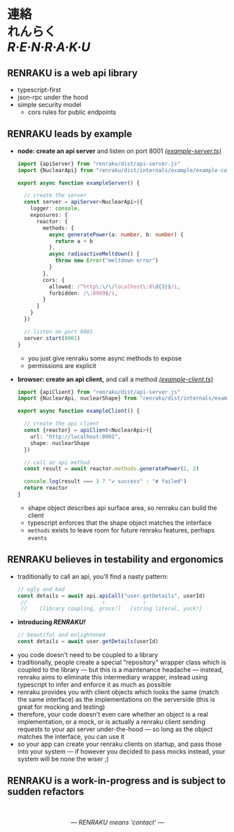 
# 連絡 <br/> れんらく <br/> ***R·E·N·R·A·K·U***

## RENRAKU is a web api library
- typescript-first
- json-rpc under the hood
- simple security model
  - cors rules for public endpoints

## RENRAKU leads by example
- **node: create an api server** and listen on port 8001 *[(example-server.ts)](source/internals/example/example-server.ts)*
  ```ts
  import {apiServer} from "renraku/dist/api-server.js"
  import {NuclearApi} from "renraku/dist/internals/example/example-common.js"

  export async function exampleServer() {

    // create the server
    const server = apiServer<NuclearApi>({
      logger: console,
      exposures: {
        reactor: {
          methods: {
            async generatePower(a: number, b: number) {
              return a + b
            },
            async radioactiveMeltdown() {
              throw new Error("meltdown error")
            }
          },
          cors: {
            allowed: /^http\:\/\/localhost\:8\d{3}$/i,
            forbidden: /\:8989$/i,
          }
        }
      }
    })

    // listen on port 8001
    server.start(8001)
  }
  ```
  - you just give renraku some async methods to expose
  - permissions are explicit

- **browser: create an api client,** and call a method *[(example-client.ts)](source/internals/example/example-client.ts)*
  ```ts
  import {apiClient} from "renraku/dist/api-server.js"
  import {NuclearApi, nuclearShape} from "renraku/dist/internals/example/example-common.js"

  export async function exampleClient() {

    // create the api client
    const {reactor} = apiClient<NuclearApi>({
      url: "http://localhost:8001",
      shape: nuclearShape
    })

    // call an api method
    const result = await reactor.methods.generatePower(1, 2)

    console.log(result === 3 ? "✔ success" : "✘ failed")
    return reactor
  }
  ```
  - shape object describes api surface area, so renraku can build the client
  - typescript enforces that the shape object matches the interface
  - `methods` exists to leave room for future renraku features, perhaps `events`

## RENRAKU believes in testability and ergonomics
- traditionally to call an api, you'll find a nasty pattern:
  ```js
  // ugly and bad
  const details = await api.apiCall("user.getDetails", userId)
   //                        ↑            ↑
   //    [library coupling, gross!]   [string literal, yuck!]
  ```
- **introducing *RENRAKU!***
  ```js
  // beautiful and enlightened
  const details = await user.getDetails(userId)
  ```
- you code doesn't need to be coupled to a library
- traditionally, people create a special "repository" wrapper class which is coupled to the library — but this is a maintenance headache — instead, renraku aims to eliminate this intermediary wrapper, instead using typescript to infer and enforce it as much as possible
- renraku provides you with client objects which looks the same (match the same interface) as the implementations on the serverside (this is great for mocking and testing)
- therefore, your code doesn't even care whether an object is a real implementation, or a mock, or is actually a renraku client sending requests to your api server under-the-hood — so long as the object matches the interface, you can use it
- so your app can create your renraku clients on startup, and pass those into your system — if however you decided to pass mocks instead, your system will be none the wiser ;)

## RENRAKU is a work-in-progress and is subject to sudden refactors

<br/>

<em style="display: block; text-align: center">— RENRAKU means 'contact' —</em>
